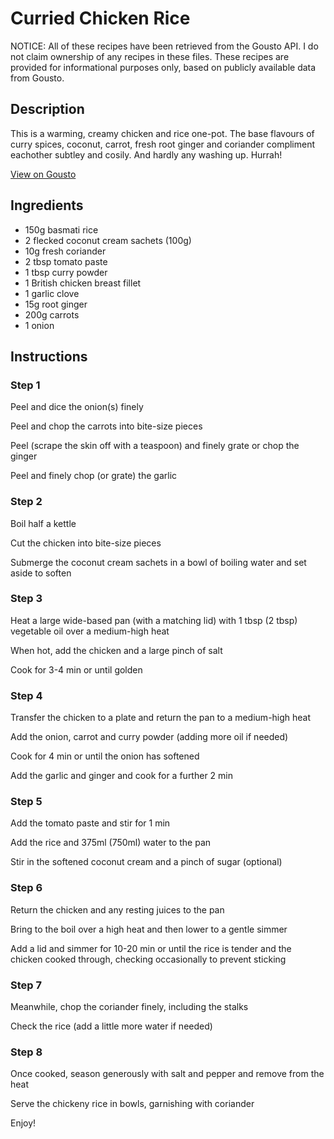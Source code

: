 # Curried Chicken Rice 

NOTICE: All of these recipes have been retrieved from the Gousto API. I do not claim ownership of any recipes in these files. These recipes are provided for informational purposes only, based on publicly available data from Gousto.

## Description

This is a warming, creamy chicken and rice one-pot. The base flavours of curry spices, coconut, carrot, fresh root ginger and coriander compliment eachother subtley and cosily. And hardly any washing up. Hurrah!

[View on Gousto](https://www.gousto.co.uk/recipes/cookbook/curried-chicken-rice)

## Ingredients

- 150g basmati rice 
- 2 flecked coconut cream sachets (100g)
- 10g fresh coriander
- 2 tbsp tomato paste
- 1 tbsp curry powder
- 1 British chicken breast fillet 
- 1 garlic clove 
- 15g root ginger
- 200g carrots
- 1 onion

## Instructions


### Step 1

Peel and dice the onion<span class="text-danger">(s)</span> finely


Peel and chop the carrots into bite-size pieces


Peel (scrape the skin off with a teaspoon) and finely grate or chop the ginger


Peel and finely chop (or grate) the garlic


### Step 2

Boil half a kettle


Cut the chicken into bite-size pieces


Submerge the coconut cream sachets in a bowl of boiling water and set aside to soften


### Step 3

Heat a large wide-based pan (with a matching lid) with 1 tbsp <span class="text-danger">(2 tbsp)</span> vegetable oil over a medium-high heat


When hot, add the chicken and a large pinch of salt


Cook for 3-4 min or until golden


### Step 4

Transfer the chicken to a plate and return the pan to a medium-high heat


Add the onion, carrot and curry powder (adding more oil if needed)


Cook for 4 min or until the onion has softened


Add the garlic and ginger and cook for a further 2 min


### Step 5

Add the tomato paste and stir for 1 min


Add the rice and 375ml <span class="text-danger">(750ml)</span> water to the pan


Stir in the softened coconut cream and a pinch of sugar (optional)


### Step 6

Return the chicken and any resting juices to the pan


Bring to the boil over a high heat and then lower to a gentle simmer


Add a lid and simmer for 10-20 min or until the rice is tender and the chicken cooked through, checking occasionally to prevent sticking


### Step 7

Meanwhile, chop the coriander finely, including the stalks


Check the rice (add a little more water if needed)

### Step 8

Once cooked, season generously with salt and pepper and remove from the heat


Serve the chickeny rice in bowls, garnishing with coriander


Enjoy!

